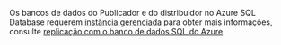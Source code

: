 Os bancos de dados do Publicador e do distribuidor no Azure SQL Database requerem [instância gerenciada](/azure/sql-database/sql-database-managed-instance) para obter mais informações, consulte [replicação com o banco de dados SQL do Azure](/azure/azure-sql/database/replication-to-sql-database).